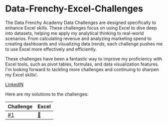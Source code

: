 # Data-Frenchy-Excel-Challenges

The Data Frenchy Academy Data Challenges are designed specifically to enhance Excel skills. These challenges focus on using Excel to dive deep into datasets, helping me apply my analytical thinking to real-world scenarios. From calculating revenue and analyzing marketing spend to creating dashboards and visualizing data trends, each challenge pushes me to use Excel more effectively and efficiently.

These challenges have been a fantastic way to improve my proficiency with Excel tools, such as pivot tables, formulas, and data visualization features. I'm looking forward to tackling more challenges and continuing to sharpen my Excel skills!.

<!--
Quick Link 
-->
[LinkedIN](https://www.linkedin.com/in/nukethota/)

Here are my solutions to the challenges:

| Challenge | Excel |
|-----------|-------|
| [#1](https://github.com/nukendrathota/Data-Frenchy-Excel-Challenges/blob/main/Challenges/Challenge%20%231.xlsx) | [🧮](https://github.com/nukendrathota/Data-Frenchy-Excel-Challenges/blob/main/Excel%20Solutions/DataFrenchy%20Excel%20Challenge%201.xlsx)       |

